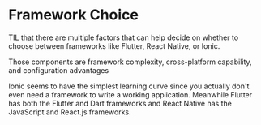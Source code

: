 # Framework Choice

TIL that there are multiple factors that can help decide on whether to choose between frameworks like Flutter, React Native, or Ionic.

Those components are framework complexity, cross-platform capability, and configuration advantages

Ionic seems to have the simplest learning curve since you actually don't even need  a framework to write a working application. Meanwhile Flutter has both the Flutter and Dart frameworks and React Native has the JavaScript and React.js frameworks.
